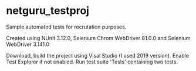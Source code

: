 # netguru_testproj

Sample automated tests for recrutation purposes. 

Created using NUnit 3.12.0, Selenium Chrom WebDriver 81.0.0 and Selenium WebDriver 3.141.0

Download, build the project using Visal Studio (I used 2019 version). Enable Test Explorer if not enabled. Run test suite 'Tests' containing two tests. 
